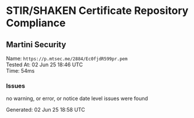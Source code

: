 # STIR/SHAKEN Certificate Repository Compliance

## Martini Security

Name: `https://p.mtsec.me/2884/Ec0fjdR599pr.pem`\
Tested At: 02 Jun 25 18:46 UTC\
Time: 54ms

### Issues

no warning, or error, or notice date level issues were found

Generated: 02 Jun 25 18:58 UTC